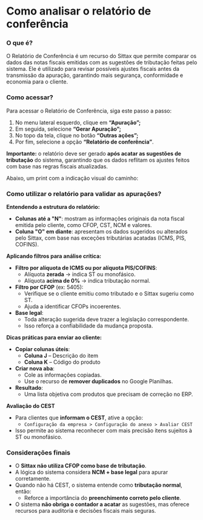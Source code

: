 # Como analisar o relatório de conferência

### O que é? <a href="#o-que-e" id="o-que-e"></a>

O Relatório de Conferência é um recurso do Sittax que permite comparar os dados das notas fiscais emitidas com as sugestões de tributação feitas pelo sistema. Ele é utilizado para revisar possíveis ajustes fiscais antes da transmissão da apuração, garantindo mais segurança, conformidade e economia para o cliente.

### Como acessar? <a href="#como-acessar" id="como-acessar"></a>

Para acessar o Relatório de Conferência, siga este passo a passo:

1. No menu lateral esquerdo, clique em **“Apuração”;**
2. Em seguida, selecione **“Gerar Apuração”;**
3. No topo da tela, clique no botão **“Outras ações”;**
4. Por fim, selecione a opção **“Relatório de conferência”**.

**Importante:** o relatório deve ser gerado **após acatar as sugestões de tributação** do sistema, garantindo que os dados reflitam os ajustes feitos com base nas regras fiscais atualizadas.

Abaixo, um print com a indicação visual do caminho:

### Como utilizar o relatório para validar as apurações? <a href="#como-utilizar-o-relatorio-para-validar-as-apuracoes" id="como-utilizar-o-relatorio-para-validar-as-apuracoes"></a>

**Entendendo a estrutura do relatório:**

* **Colunas até a "N"**: mostram as informações originais da nota fiscal emitida pelo cliente, como CFOP, CST, NCM e valores.
* **Coluna "O" em diante**: apresentam os dados sugeridos ou alterados pelo Sittax, com base nas exceções tributárias acatadas (ICMS, PIS, COFINS).

**Aplicando filtros para análise crítica:**

* **Filtro por alíquota de ICMS ou por alíquota PIS/COFINS**:
  * Alíquota **zerada** → indica ST ou monofásico.
  * Alíquota **acima de 0%** → indica tributação normal.
* **Filtro por CFOP** (ex: 5405):
  * Verifique se o cliente emitiu como tributado e o Sittax sugeriu como ST.
  * Ajuda a identificar CFOPs incoerentes.
* **Base legal**:
  * Toda alteração sugerida deve trazer a legislação correspondente.
  * Isso reforça a confiabilidade da mudança proposta.

**Dicas práticas para enviar ao cliente:**

* **Copiar colunas úteis**:
  * **Coluna J** – Descrição do item
  * **Coluna K** – Código do produto
* **Criar nova aba**:
  * Cole as informações copiadas.
  * Use o recurso de **remover duplicados** no Google Planilhas.
* **Resultado**:
  * Uma lista objetiva com produtos que precisam de correção no ERP.

**Avaliação do CEST**

* Para clientes que **informam o CEST**, ative a opção:
  * `Configuração da empresa > Configuração do anexo > Avaliar CEST`
* Isso permite ao sistema reconhecer com mais precisão itens sujeitos à ST ou monofásico.

### Considerações finais <a href="#consideracoes-finais" id="consideracoes-finais"></a>

* O **Sittax não utiliza CFOP como base de tributação**.
* A lógica do sistema considera **NCM + base legal** para apurar corretamente.
* Quando não há CEST, o sistema entende como **tributação normal**, então:
  * Reforce a importância do **preenchimento correto pelo cliente**.
* O sistema **não obriga o contador a acatar** as sugestões, mas oferece recursos para auditoria e decisões fiscais mais seguras.
